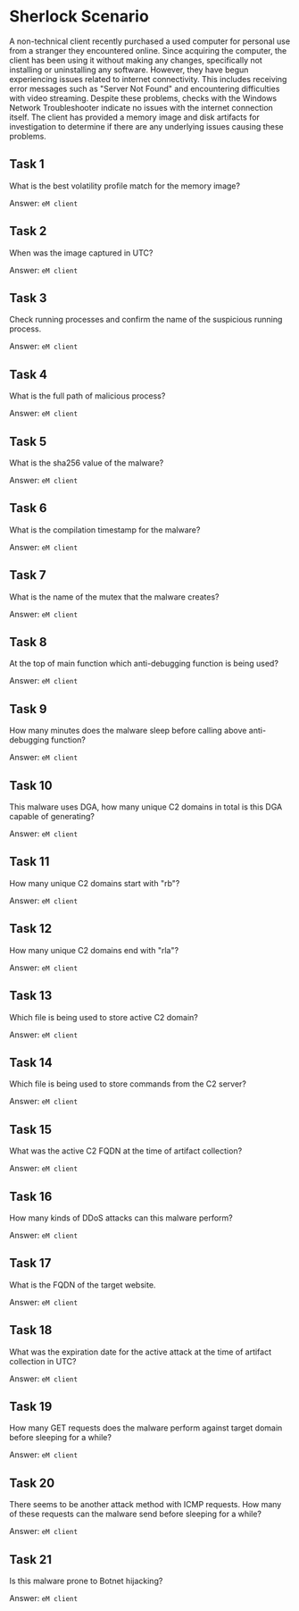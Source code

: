 # Sherlock Scenario
A non-technical client recently purchased a used computer for personal use from a stranger they encountered online. Since acquiring the computer, the client has been using it without making any changes, specifically not installing or uninstalling any software. However, they have begun experiencing issues related to internet connectivity. This includes receiving error messages such as "Server Not Found" and encountering difficulties with video streaming. Despite these problems, checks with the Windows Network Troubleshooter indicate no issues with the internet connection itself. The client has provided a memory image and disk artifacts for investigation to determine if there are any underlying issues causing these problems.

## Task 1
What is the best volatility profile match for the memory image?

Answer: `eM client`

## Task 2
When was the image captured in UTC?

Answer: `eM client`

## Task 3
Check running processes and confirm the name of the suspicious running process.

Answer: `eM client`

## Task 4
What is the full path of malicious process?

Answer: `eM client`

## Task 5
What is the sha256 value of the malware?

Answer: `eM client`

## Task 6
What is the compilation timestamp for the malware?

Answer: `eM client`

## Task 7
What is the name of the mutex that the malware creates?

Answer: `eM client`

## Task 8
At the top of main function which anti-debugging function is being used?

Answer: `eM client`

## Task 9
How many minutes does the malware sleep before calling above anti- debugging function?

Answer: `eM client`

## Task 10
This malware uses DGA, how many unique C2 domains in total is this DGA capable of generating?

Answer: `eM client`

## Task 11
How many unique C2 domains start with "rb"?

Answer: `eM client`

## Task 12
How many unique C2 domains end with "rla"?

Answer: `eM client`

## Task 13
Which file is being used to store active C2 domain?

Answer: `eM client`

## Task 14
Which file is being used to store commands from the C2 server?

Answer: `eM client`

## Task 15
What was the active C2 FQDN at the time of artifact collection?

Answer: `eM client`

## Task 16
How many kinds of DDoS attacks can this malware perform?

Answer: `eM client`

## Task 17
What is the FQDN of the target website.

Answer: `eM client`

## Task 18
What was the expiration date for the active attack at the time of artifact collection in UTC?

Answer: `eM client`

## Task 19
How many GET requests does the malware perform against target domain before sleeping for a while?

Answer: `eM client`

## Task 20
There seems to be another attack method with ICMP requests. How many of these requests can the malware send before sleeping for a while?

Answer: `eM client`

## Task 21
Is this malware prone to Botnet hijacking?

Answer: `eM client`
